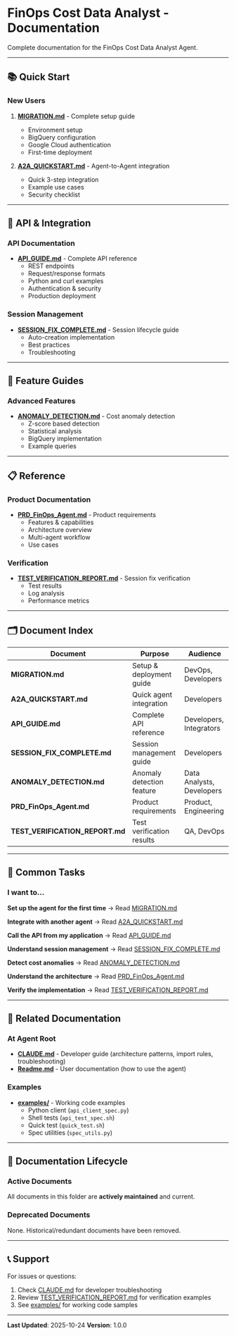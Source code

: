 # FinOps Cost Data Analyst - Documentation

Complete documentation for the FinOps Cost Data Analyst Agent.

---

## 📚 Quick Start

### New Users
1. **[MIGRATION.md](MIGRATION.md)** - Complete setup guide
   - Environment setup
   - BigQuery configuration
   - Google Cloud authentication
   - First-time deployment

2. **[A2A_QUICKSTART.md](A2A_QUICKSTART.md)** - Agent-to-Agent integration
   - Quick 3-step integration
   - Example use cases
   - Security checklist

---

## 🔧 API & Integration

### API Documentation
- **[API_GUIDE.md](API_GUIDE.md)** - Complete API reference
  - REST endpoints
  - Request/response formats
  - Python and curl examples
  - Authentication & security
  - Production deployment

### Session Management
- **[SESSION_FIX_COMPLETE.md](SESSION_FIX_COMPLETE.md)** - Session lifecycle guide
  - Auto-creation implementation
  - Best practices
  - Troubleshooting

---

## 📖 Feature Guides

### Advanced Features
- **[ANOMALY_DETECTION.md](ANOMALY_DETECTION.md)** - Cost anomaly detection
  - Z-score based detection
  - Statistical analysis
  - BigQuery implementation
  - Example queries

---

## 📋 Reference

### Product Documentation
- **[PRD_FinOps_Agent.md](PRD_FinOps_Agent.md)** - Product requirements
  - Features & capabilities
  - Architecture overview
  - Multi-agent workflow
  - Use cases

### Verification
- **[TEST_VERIFICATION_REPORT.md](TEST_VERIFICATION_REPORT.md)** - Session fix verification
  - Test results
  - Log analysis
  - Performance metrics

---

## 🗂️ Document Index

| Document | Purpose | Audience |
|----------|---------|----------|
| **MIGRATION.md** | Setup & deployment guide | DevOps, Developers |
| **A2A_QUICKSTART.md** | Quick agent integration | Developers |
| **API_GUIDE.md** | Complete API reference | Developers, Integrators |
| **SESSION_FIX_COMPLETE.md** | Session management guide | Developers |
| **ANOMALY_DETECTION.md** | Anomaly detection feature | Data Analysts, Developers |
| **PRD_FinOps_Agent.md** | Product requirements | Product, Engineering |
| **TEST_VERIFICATION_REPORT.md** | Test verification results | QA, DevOps |

---

## 🚀 Common Tasks

### I want to...

**Set up the agent for the first time**
→ Read [MIGRATION.md](MIGRATION.md)

**Integrate with another agent**
→ Read [A2A_QUICKSTART.md](A2A_QUICKSTART.md)

**Call the API from my application**
→ Read [API_GUIDE.md](API_GUIDE.md)

**Understand session management**
→ Read [SESSION_FIX_COMPLETE.md](SESSION_FIX_COMPLETE.md)

**Detect cost anomalies**
→ Read [ANOMALY_DETECTION.md](ANOMALY_DETECTION.md)

**Understand the architecture**
→ Read [PRD_FinOps_Agent.md](PRD_FinOps_Agent.md)

**Verify the implementation**
→ Read [TEST_VERIFICATION_REPORT.md](TEST_VERIFICATION_REPORT.md)

---

## 📝 Related Documentation

### At Agent Root
- **[CLAUDE.md](../CLAUDE.md)** - Developer guide (architecture patterns, import rules, troubleshooting)
- **[Readme.md](../Readme.md)** - User documentation (how to use the agent)

### Examples
- **[examples/](../examples/)** - Working code examples
  - Python client (`api_client_spec.py`)
  - Shell tests (`api_test_spec.sh`)
  - Quick test (`quick_test.sh`)
  - Spec utilities (`spec_utils.py`)

---

## 🔄 Documentation Lifecycle

### Active Documents
All documents in this folder are **actively maintained** and current.

### Deprecated Documents
None. Historical/redundant documents have been removed.

---

## 📞 Support

For issues or questions:
1. Check [CLAUDE.md](../CLAUDE.md) for developer troubleshooting
2. Review [TEST_VERIFICATION_REPORT.md](TEST_VERIFICATION_REPORT.md) for verification examples
3. See [examples/](../examples/) for working code samples

---

**Last Updated**: 2025-10-24
**Version**: 1.0.0

